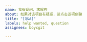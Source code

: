 ```yaml
---
name: 我有疑问，求解答
about: 如果对该项目有疑惑，请点击该项创建
title: "[Q&A]"
labels: help wanted, question
assignees: boycgit

---
```



